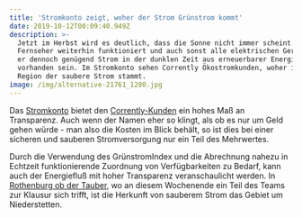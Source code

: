 ```yaml
---
title: 'Stromkonto zeigt, woher der Strom Grünstrom kommt'
date: 2019-10-12T00:09:40.949Z
description: >-
  Jetzt im Herbst wird es deutlich, dass die Sonne nicht immer scheint. Da mein
  Fernseher weiterhin funktioniert und auch sonst alle elektrischen Geräte, muss
  er dennoch genügend Strom in der dunklen Zeit aus erneuerbarer Energie
  vorhanden sein. Im Stromkonto sehen Corrently Ökostromkunden, woher in ihrer
  Region der saubere Strom stammt.
image: /img/alternative-21761_1280.jpg
---
```

Das [Stromkonto](https://www.stromkonto.net/) bietet den [Corrently-Kunden](https://corrently.de/) ein hohes Maß an Transparenz. Auch wenn der Namen eher so klingt, als ob es nur um Geld gehen würde - man also die Kosten im Blick behält, so ist dies bei einer sicheren und sauberen Stromversorgung nur ein Teil des Mehrwertes.

Durch die Verwendung des GrünstromIndex und die Abrechnung nahezu in Echtzeit funktionierende Zuordnung von Verfügbarkeiten zu Bedarf, kann auch der Energiefluß mit hoher Transparenz veranschaulicht werden. In [Rothenburg ob der Tauber](https://gruenstromindex.de/map.html?q=91541), wo an diesem Wochenende ein Teil des Teams zur Klausur sich trifft,  ist die Herkunft von sauberem Strom das Gebiet um Niederstetten.
